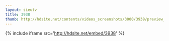 ```yaml
---
layout: sieutv
title: 3938
thumb: http://hdsite.net/contents/videos_screenshots/3000/3938/preview_360p.mp4.jpg
---
```

{% include iframe src='http://hdsite.net/embed/3938' %}
 
